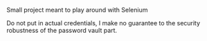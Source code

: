 Small project meant to play around with Selenium 

Do not put in actual credentials, I make no guarantee to the security robustness of the password vault part.  
